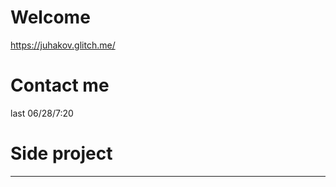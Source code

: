 Welcome
=================
https://juhakov.glitch.me/

# Contact me
last 06/28/7:20
# Side project
-------------------
